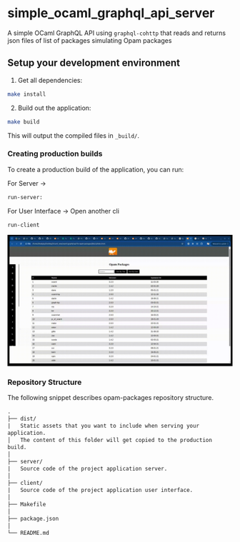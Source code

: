 # simple_ocaml_graphql_api_server

A simple OCaml GraphQL API using `graphql-cohttp` that reads and returns json files of list of packages simulating Opam packages


## Setup your development environment
1. Get all dependencies:

```bash
make install
```

2. Build out the application:
      
```bash
make build
```
This will output the compiled files in `_build/`.

### Creating production builds

To create a production build of the application, you can run:

For Server ->
```bash
run-server:
```

For User Interface ->
Open another cli
```bash
run-client
```

<img src="./opam-packages.gif" alt="Demo">

### Repository Structure

The following snippet describes opam-packages repository structure.

```text
.
├── dist/
|   Static assets that you want to include when serving your application.
│   The content of this folder will get copied to the production build.
│
├── server/
|   Source code of the project application server.
│
├── client/
|   Source code of the project application user interface.
│
├── Makefile
│
├── package.json
│
└── README.md
